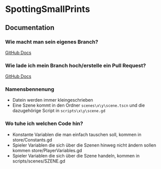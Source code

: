 ﻿# SpottingSmallPrints

## Documentation

### Wie macht man sein eigenes Branch?
[GitHub Docs](https://docs.github.com/en/pull-requests/collaborating-with-pull-requests/proposing-changes-to-your-work-with-pull-requests/creating-and-deleting-branches-within-your-repository#creating-a-branch)

### Wie lade ich mein Branch hoch/erstelle ein Pull Request?
[GitHub Docs](https://docs.github.com/en/pull-requests/collaborating-with-pull-requests/proposing-changes-to-your-work-with-pull-requests/creating-a-pull-request)

### Namensbennenung
- Datein werden immer kleingeschrieben
- Eine Szene kommt in den Ordner `scenes\x\y\scene.tscn` und die dazugehörige Script in `scripts\x\y\scene.gd`

### Wo tuhe ich welchen Code hin?
- Konstante Variablen die man einfach tauschen soll, kommen in store/Constants.gd
- Spieler Variablen die sich über die Szenen hinweg nicht ändern sollen kommen store/PlayerVariables.gd
- Spieler Variablen die sich über die Szene handeln, kommen in scripts/scenes/SZENE.gd
